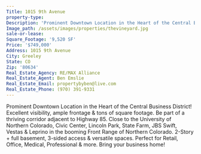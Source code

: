 ```yaml
---
Title: 1015 9th Avenue
property-type:
Description: 'Prominent Downtown Location in the Heart of the Central Business District! Excellent visibility, ample frontage & tons of square footage.'
Image_path: /assets/images/properties/thevineyard.jpg
sale-or-lease:
Square_Footage: '9,520 SF'
Price: '$749,000'
Address: 1015 9th Avenue
City: Greeley
State: CO
Zip: '80634'
Real_Estate_Agency: RE/MAX Alliance
Real_Estate_Agent: Ben Emslie
Real_Estate_Email: propertybyben@live.com
Real_Estate_Phone: (970) 391-9331
---
```



Prominent Downtown Location in the Heart of the Central Business District! Excellent visibility, ample frontage & tons of square footage. Be part of a thriving corridor adjacent to Highway 85. Close to the University of Northern Colorado, Civic Center, Lincoln Park, State Farm, JBS Swift, Vestas & Leprino in the booming Front Range of Northern Colorado. 2-Story + full basement, 3-sided access & versatile spaces. Perfect for Retail, Office, Medical, Professional & more. Bring your business home!